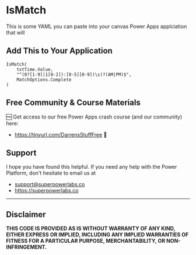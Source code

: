 # IsMatch

This is some YAML you can paste into your canvas Power Apps applciation that will 

## Add This to Your Application

```PowerFx
IsMatch(
    txtTime.Value, 
    "^(0?[1-9]|1[0-2]):[0-5][0-9](\s)?(AM|PM)$",
    MatchOptions.Complete
)
```

## Free Community & Course Materials 

🆓 Get access to our free Power Apps crash course (and our community) here: 
- https://tinyurl.com/DarrensStuffFree 🔗

## Support

I hope you have found this helpful. If you need any help with the Power Platform, don't hesitate to email us at 
* [support@superpowerlabs.co](support@superpowerlabs.co)
* https://superpowerlabs.co 

---

## Disclaimer

**THIS CODE IS PROVIDED AS IS WITHOUT WARRANTY OF ANY KIND, EITHER EXPRESS OR IMPLIED, INCLUDING ANY IMPLIED WARRANTIES OF FITNESS FOR A PARTICULAR PURPOSE, MERCHANTABILITY, OR NON-INFRINGEMENT.**
